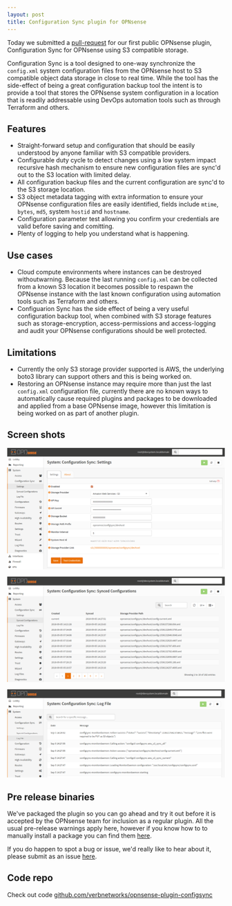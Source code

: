 ```yaml
---
layout: post
title: Configuration Sync plugin for OPNsense
---
```


Today we submitted a [pull-request](https://github.com/opnsense/plugins/pull/777)
for our first public OPNsense plugin, Configuration Sync for OPNsense using S3
compatible storage.

Configuration Sync is a tool designed to one-way synchronize the `config.xml` 
system configuration files from the OPNsense host to S3 compatible object data 
storage in close to real time.  While the tool has the side-effect of being a 
great configuration backup tool the intent is to provide a tool that stores the 
OPNsense system configuration in a location that is readily addressable using 
DevOps automation tools such as through Terraform and others.

## Features
 - Straight-forward setup and configuration that should be easily understood by
   anyone familiar with S3 compatible providers.
 - Configurable duty cycle to detect changes using a low system impact recursive 
   hash mechanism to ensure new configuration files are sync'd out to the S3 
   location with limited delay.
 - All configuration backup files and the current configuration are sync'd to 
   the S3 storage location.
 - S3 object metadata tagging with extra information to ensure your OPNsense 
   configuration files are easily identified, fields include `mtime`, `bytes`,
   `md5`, system `hostid` and `hostname`.
 - Configuration parameter test allowing you confirm your credentials are 
   valid before saving and comitting.
 - Plenty of logging to help you understand what is happening.

## Use cases
 - Cloud compute environments where instances can be destroyed withoutwarning. 
   Because the last running `config.xml` can be collected from a known S3 
   location it becomes possible to respawn the OPNsense instance with the last 
   known configuration using automation tools such as Terraform and others.
 - Configuarion Sync has the side effect of being a very useful configuration 
   backup tool, when combined with S3 storage features such as storage-encryption, 
   access-permissions and access-logging and audit your OPNsense configurations 
   should be well protected.

## Limitations
 - Currently the only S3 storage provider supported is AWS, the underlying 
   boto3 library can support others and this is being worked on.
 - Restoring an OPNsense instance may require more than just the last 
   `config.xml` configuration file, currently there are no known ways to 
   automatically cause required plugins and packages to be downloaded and 
   applied from a base OPNsense image, however this limitation is being worked 
   on as part of another plugin.

## Screen shots
![opnsense-plugin-configsync-01](/img/opnsense-plugin-configsync-01.png "opnsense-plugin-configsync-01")

![opnsense-plugin-configsync-02](/img/opnsense-plugin-configsync-02.png "opnsense-plugin-configsync-02")

![opnsense-plugin-configsync-03](/img/opnsense-plugin-configsync-03.png "opnsense-plugin-configsync-03")

## Pre release binaries
We've packaged the plugin so you can go ahead and try it out before it is 
accepted by the OPNsense team for inclusion as a regular plugin.  All the usual
pre-release warnings apply here, however if you know how to to manually install
a package you can find them [here](https://github.com/verbnetworks/packages/tree/master/opnsense-plugin-configsync).

If you do happen to spot a bug or issue, we'd really like to hear about it,
please submit as an issue [here](https://github.com/verbnetworks/opnsense-plugin-configsync/issues).

## Code repo
Check out code [github.com/verbnetworks/opnsense-plugin-configsync](https://github.com/verbnetworks/opnsense-plugin-configsync)
